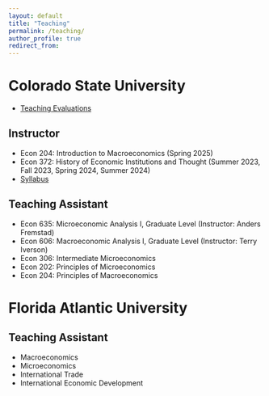 ```yaml
---
layout: default
title: "Teaching"
permalink: /teaching/
author_profile: true
redirect_from:
---
```

<!-- Google tag (gtag.js) -->
<script async src="https://www.googletagmanager.com/gtag/js?id=G-ETZN97YVKW"></script>
<script>
  window.dataLayer = window.dataLayer || [];
  function gtag(){dataLayer.push(arguments);}
  gtag('js', new Date());

  gtag('config', 'G-ETZN97YVKW');
</script>


 
# Colorado State University
  - [Teaching Evaluations](/files/TeachingEffectiveness_Brundage.pdf)

## Instructor
  - Econ 204: Introduction to Macroeconomics (Spring 2025)
  - Econ 372: History of Economic Institutions and Thought (Summer 2023, Fall 2023, Spring 2024, Summer 2024)
  - [Syllabus](/files/Summer24_Syllabus.pdf)
 
## Teaching Assistant
  - Econ 635: Microeconomic Analysis I, Graduate Level (Instructor: Anders Fremstad)
  - Econ 606: Macroeconomic Analysis I, Graduate Level (Instructor: Terry Iverson)
  - Econ 306: Intermediate Microeconomics
  - Econ 202: Principles of Microeconomics
  - Econ 204: Principles of Macroeconomics
 
# Florida Atlantic University

## Teaching Assistant
  - Macroeconomics
  - Microeconomics
  - International Trade
  - International Economic Development
